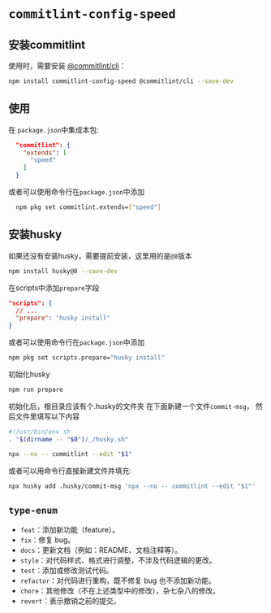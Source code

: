 # `commitlint-config-speed`

## 安装commitlint

使用时，需要安装 [@commitlint/cli](https://www.npmjs.com/package/@commitlint/cli)：

```bash
npm install commitlint-config-speed @commitlint/cli --save-dev
```

## 使用

在 `package.json`中集成本包:

```json
  "commitlint": {
    "extends": [
      "speed"
    ]
  }
```

或者可以使用命令行在`package.json`中添加

```sh
  npm pkg set commitlint.extends=["speed"]
```

## 安装husky

如果还没有安装husky，需要提前安装，这里用的是`@8`版本

```sh
npm install husky@8 --save-dev
```

在scripts中添加`prepare`字段

```json
"scripts": {
  // ...
  "prepare": "husky install"
}
```

或者可以使用命令行在`package.json`中添加

```sh
npm pkg set scripts.prepare="husky install"
```

初始化husky

```sh
npm run prepare
```

初始化后，根目录应该有个.husky的文件夹
在下面新建一个文件`commit-msg`， 然后文件里填写以下内容

```sh
#!/usr/bin/env sh
. "$(dirname -- "$0")/_/husky.sh"

npx --no -- commitlint --edit "$1"

```

或者可以用命令行直接新建文件并填充:

```sh
npx husky add .husky/commit-msg 'npx --no -- commitlint --edit "$1"'
```

## `type-enum`

- `feat`：添加新功能（feature）。
- `fix`：修复 bug。
- `docs`：更新文档（例如：README、文档注释等）。
- `style`：对代码样式、格式进行调整，不涉及代码逻辑的更改。
- `test`：添加或修改测试代码。
- `refactor`：对代码进行重构，既不修复 bug 也不添加新功能。
- `chore`：其他修改（不在上述类型中的修改），杂七杂八的修改。
- `revert`：表示撤销之前的提交。
